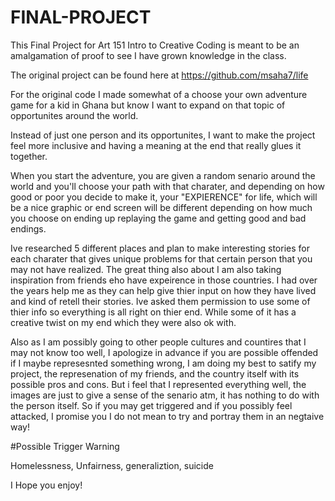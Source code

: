 # FINAL-PROJECT
This Final Project for Art 151 Intro to Creative Coding is meant to be an amalgamation of proof to see I have grown knowledge in the class.

The original project can be found here at https://github.com/msaha7/life

For the original code I made somewhat of a choose your own adventure game for a kid in Ghana but know I want to expand on that topic of opportunites around the world.

Instead of just one person and its opportunites, I want to make the project feel more inclusive and having a meaning at the end that really glues it together.

When you start the adventure, you are given a random senario around the world and you'll choose your path with that charater, and depending on how good or poor you decide to make it, your "EXPIERENCE" for life, which will be a nice graphic or end screen will be different depending on how much you choose on ending up replaying the game and getting good and bad endings.

Ive researched 5 different places and plan to make interesting stories for each charater that gives unique problems for that certain person that you may not have realized. The great thing also about I am also taking inspiration from friends eho have expeirence in those countries. I had over the years help me as they can help give thier input on how they have lived and kind of retell their stories. Ive asked them permission to use some of thier info so everything is all right on thier end. While some of it has a creative twist on my end which they were also ok with. 

Also as I am possibly going to other people cultures and countires that I may not know too well, I apologize in advance if you are possible offended if I maybe represesnted something wrong, I am doing my best to satify my project, the represenation of my friends, and the country itself with its possible pros and cons. But i feel that I represented everything well, the images are just to give a sense of the senario atm, it has nothing to do with the person itself. So if you may get triggered and if you possibly feel attacked, I promise you I do not mean to try and portray them in an negtaive way! 

#Possible Trigger Warning 

Homelessness, Unfairness, generaliztion, suicide

I Hope you enjoy!


